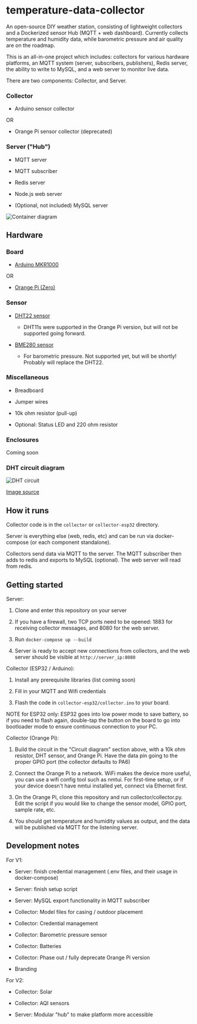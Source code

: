 # temperature-data-collector
An open-source DIY weather station, consisting of lightweight collectors and a Dockerized sensor Hub (MQTT + web dashboard). Currently collects temperature and humidity data, while barometric pressure and air quality are on the roadmap.

This is an all-in-one project which includes: collectors for various hardware platforms, an MQTT system (server, subscribers, publishers), Redis server, the ability to write to MySQL, and a web server to monitor live data.

There are two components: Collector, and Server.

### Collector

- Arduino sensor collector

OR

- Orange Pi sensor collector (deprecated)

### Server ("Hub")

- MQTT server

- MQTT subscriber

- Redis server

- Node.js web server

- (Optional, not included) MySQL server

![Container diagram](temperature-data-collector-1.jpg)


## Hardware

### Board

- [Arduino MKR1000](https://store-usa.arduino.cc/collections/boards/products/arduino-mkr1000-wifi-with-headers-mounted)

OR

- [Orange Pi (Zero)](https://a.co/d/6ztEWGC)


### Sensor

- [DHT22 sensor](https://www.adafruit.com/product/385)

	- DHT11s were supported in the Orange Pi version, but will not be supported going forward.

- [BME280 sensor](https://www.adafruit.com/product/2652)

	- For barometric pressure. Not supported yet, but will be shortly! Probably will replace the DHT22.


### Miscellaneous

- Breadboard

- Jumper wires

- 10k ohm resistor (pull-up)

- Optional: Status LED and 220 ohm resistor


### Enclosures

Coming soon


### DHT circuit diagram

![DHT circuit](dht-circuit.jpg)

[Image source](https://osoyoo.com/2017/07/19/arduino-lesson-dht11-sensor/)


## How it runs

Collector code is in the `collector` or `collector-esp32` directory.

Server is everything else (web, redis, etc) and can be run via docker-compose (or each component standalone).

Collectors send data via MQTT to the server. The MQTT subscriber then adds to redis and exports to MySQL (optional). The web server will read from redis.


## Getting started

Server:

1. Clone and enter this repository on your server

2. If you have a firewall, two TCP ports need to be opened: 1883 for receiving collector messages, and 8080 for the web server.

3. Run `docker-compose up --build`

4. Server is ready to accept new connections from collectors, and the web server should be visible at `http://server_ip:8080`


Collector (ESP32 / Arduino):
1. Install any prerequisite libraries (list coming soon)

2. Fill in your MQTT and Wifi credentials

3. Flash the code in `collector-esp32/collector.ino` to your board.

NOTE for ESP32 only: ESP32 goes into low power mode to save battery, so if you need to flash again, double-tap the button on the board to go into bootloader mode to ensure continuous connection to your PC.


Collector (Orange Pi):

1. Build the circuit in the "Circuit diagram" section above, with a 10k ohm resistor, DHT sensor, and Orange Pi. Have the data pin going to the proper GPIO port (the collector defaults to PA6)

2. Connect the Orange Pi to a network. WiFi makes the device more useful, you can use a wifi config tool such as nmtui. For first-time setup, or if your device doesn't have nmtui installed yet, connect via Ethernet first.

3. On the Orange Pi, clone this repository and run collector/collector.py. Edit the script if you would like to change the sensor model, GPIO port, sample rate, etc.

4. You should get temperature and humidity values as output, and the data will be published via MQTT for the listening server.


## Development notes

For V1:

- Server: finish credential management (.env files, and their usage in docker-compose)

- Server: finish setup script

- Server: MySQL export functionality in MQTT subscriber

- Collector: Model files for casing / outdoor placement

- Collector: Credential management

- Collector: Barometric pressure sensor

- Collector: Batteries

- Collector: Phase out / fully deprecate Orange Pi version

- Branding


For V2:

- Collector: Solar

- Collector: AQI sensors

- Server: Modular "hub" to make platform more accessible